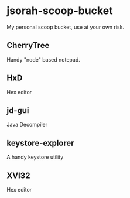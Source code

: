 # jsorah-scoop-bucket
My personal scoop bucket, use at your own risk.

## CherryTree
Handy "node" based notepad.

## HxD
Hex editor

## jd-gui
Java Decompiler

## keystore-explorer
A handy keystore utility

## XVI32
Hex editor

